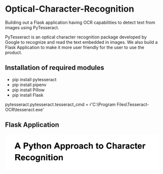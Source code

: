 # Optical-Character-Recognition
Building out a Flask application having OCR capabilities to detect text from images using PyTesseract. 

PyTesseract is an optical character recognition package developed by Google to recognize and read the text embedded in images. We also build a Flask Application to make it more user friendly for the user to use the product. 

## Installation of required modules

* pip install pytesseract
* pip install pipenv
* pip install Pillow
* pip install Flask

pytesseract.pytesseract.tesseract_cmd = r'C:\Program Files\Tesseract-OCR\tesseract.exe'

## Flask Application

![Test Image](https://github.com/adityabaser/Optical-Character-Recognition/blob/main/static/uploads/ocr_image1.PNG)


